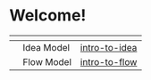 # Welcome!

<table data-card-size="large" data-view="cards"><thead><tr><th></th><th></th><th data-hidden data-card-target data-type="content-ref"></th></tr></thead><tbody><tr><td></td><td>Idea Model</td><td><a href="idea-model/intro-to-idea/">intro-to-idea</a></td></tr><tr><td></td><td>Flow Model</td><td><a href="flow-model/intro-to-flow/">intro-to-flow</a></td></tr></tbody></table>
